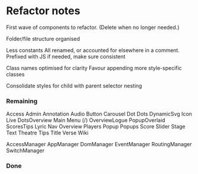 # Refactor notes
First wave of components to refactor.
(Delete when no longer needed.)

Folder/file structure organised

Less constants
    All renamed, or accounted for elsewhere in a comment.
    Prefixed with JS if needed, make sure consistent

Class names optimised for clarity
    Favour appending more style-specific classes

Consolidate styles for child with parent selector nesting

### Remaining

Access
Admin
Annotation
Audio
Button
Carousel
Dot
Dots
DynamicSvg
Icon
Live
    DotsOverview
    Main
    Menu (/)
    OverviewLogue
    PopupOverlaid
    ScoresTips
Lyric
Nav
Overview
Players
Popup
Popups
Score
Slider
Stage
Text
Theatre
Tips
Title
Verse
Wiki

AccessManager
AppManager
DomManager
EventManager
RoutingManager
SwitchManager

### Done
